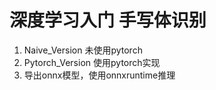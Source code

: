 # 深度学习入门 手写体识别
1. Naive_Version 未使用pytorch
2. Pytorch_Version 使用pytorch实现
3. 导出onnx模型，使用onnxruntime推理
